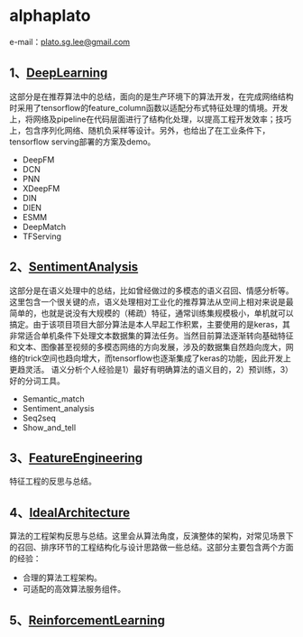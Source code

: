 # alphaplato

e-mail：plato.sg.lee@gmail.com

## 1、[DeepLearning](https://github.com/alphaplato/alphaplato/tree/master/DeepLearning)
   这部分是在推荐算法中的总结，面向的是生产环境下的算法开发，在完成网络结构时采用了tensorflow的feature_column函数以适配分布式特征处理的情境。开发上，将网络及pipeline在代码层面进行了结构化处理，以提高工程开发效率；技巧上，包含序列化网络、随机负采样等设计。另外，也给出了在工业条件下，tensorflow serving部署的方案及demo。
   
* DeepFM
* DCN
* PNN
* XDeepFM
* DIN
* DIEN
* ESMM
* DeepMatch
* TFServing

## 2、[SentimentAnalysis](https://github.com/alphaplato/alphaplato/tree/master/SemanticAnalysis)
  这部分是在语义处理中的总结，比如曾经做过的多模态的语义召回、情感分析等。这里包含一个很关键的点，语义处理相对工业化的推荐算法从空间上相对来说是最简单的，也就是说没有大规模的（稀疏）特征，通常训练集规模极小，单机就可以搞定。由于该项目项目大部分算法是本人早起工作积累，主要使用的是keras，其非常适合单机条件下处理文本数据集的算法任务。当然目前算法逐渐转向基础特征和文本、图像甚至视频的多模态网络的方向发展，涉及的数据集自然趋向庞大，网络的trick空间也趋向增大，而tensorflow也逐渐集成了keras的功能，因此开发上更趋灵活。
  语义分析个人经验是1）最好有明确算法的语义目的，2）预训练，3）好的分词工具。
  
* Semantic_match
* Sentiment_analysis
* Seq2seq
* Show_and_tell

## 3、[FeatureEngineering](https://github.com/alphaplato/alphaplato/tree/master/FeatureEngineering)
  特征工程的反思与总结。

## 4、[IdealArchitecture](https://github.com/alphaplato/alphaplato/tree/master/IdealArchitecture)
  算法的工程架构反思与总结。这里会从算法角度，反演整体的架构，对常见场景下的召回、排序环节的工程结构化与设计思路做一些总结。这部分主要包含两个方面的经验：
  * 合理的算法工程架构。
  * 可适配的高效算法服务组件。

## 5、[ReinforcementLearning](https://github.com/alphaplato/alphaplato/tree/master/ReinforcementLearning)
